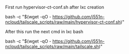 First run hypervisor-ct-conf.sh after lxc creation

bash -c "$(wget -qO - https://github.com/j551n-ncloud/tailscale_scripts/raw/main/hypervisor-ct-conf.sh)"

After this run the next cmd in lxc bash

bash -c "$(wget -qO - https://github.com/j551n-ncloud/tailscale_scripts/raw/main/tailscale.sh)"

